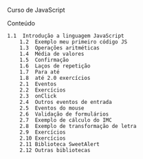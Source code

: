 Curso de JavaScript

Conteúdo

	
 	1.1  Introdução a linguagem JavaScript
        1.2  Exemplo meu primeiro código JS
        1.3  Operações aritméticas
        1.4  Média de valores
        1.5  Confirmação
        1.6  Laços de repetição
        1.7  Para até
        1.8  até 2.0 exercícios
        2.1  Eventos
		2.2  Exercícios
        2.3  onClick
        2.4  Outros eventos de entrada
        2.5  Eventos do mouse
        2.6  Validação de formulários
        2.7  Exemplo de cálculo do IMC
        2.8  Exemplo de transformação de letra
		2.9  Exercícios
		2.10 Exercícios 
		2.11 Biblioteca SweetAlert
        2.12 Outras bibliotecas
